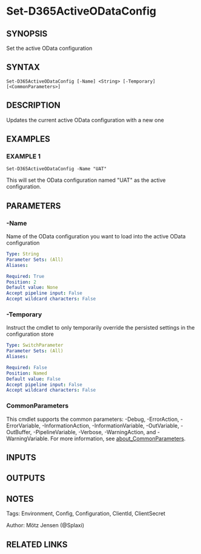 ﻿---
external help file: d365fo.integrations-help.xml
Module Name: d365fo.integrations
online version:
schema: 2.0.0
---

# Set-D365ActiveODataConfig

## SYNOPSIS
Set the active OData configuration

## SYNTAX

```
Set-D365ActiveODataConfig [-Name] <String> [-Temporary] [<CommonParameters>]
```

## DESCRIPTION
Updates the current active OData configuration with a new one

## EXAMPLES

### EXAMPLE 1
```
Set-D365ActiveODataConfig -Name "UAT"
```

This will set the OData configuration named "UAT" as the active configuration.

## PARAMETERS

### -Name
Name of the OData configuration you want to load into the active OData configuration

```yaml
Type: String
Parameter Sets: (All)
Aliases:

Required: True
Position: 2
Default value: None
Accept pipeline input: False
Accept wildcard characters: False
```

### -Temporary
Instruct the cmdlet to only temporarily override the persisted settings in the configuration store

```yaml
Type: SwitchParameter
Parameter Sets: (All)
Aliases:

Required: False
Position: Named
Default value: False
Accept pipeline input: False
Accept wildcard characters: False
```

### CommonParameters
This cmdlet supports the common parameters: -Debug, -ErrorAction, -ErrorVariable, -InformationAction, -InformationVariable, -OutVariable, -OutBuffer, -PipelineVariable, -Verbose, -WarningAction, and -WarningVariable. For more information, see [about_CommonParameters](http://go.microsoft.com/fwlink/?LinkID=113216).

## INPUTS

## OUTPUTS

## NOTES
Tags: Environment, Config, Configuration, ClientId, ClientSecret

Author: Mötz Jensen (@Splaxi)

## RELATED LINKS
